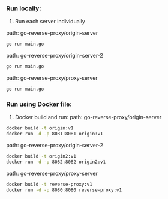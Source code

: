 ### Run locally:
1. Run each server individually

path: go-reverse-proxy/origin-server
```bash
go run main.go
```
path: go-reverse-proxy/origin-server-2
```bash
go run main.go
```
path: go-reverse-proxy/proxy-server
```bash
go run main.go
```

### Run using Docker file:
1. Docker build and run:
path: go-reverse-proxy/origin-server
```bash
docker build -t origin:v1
docker run -d -p 8081:8081 origin:v1
```
path: go-reverse-proxy/origin-server-2
```bash
docker build -t origin2:v1
docker run -d -p 8082:8082 origin2:v1
```
path: go-reverse-proxy/proxy-server
```bash
docker build -t reverse-proxy:v1
docker run -d -p 8080:8080 reverse-proxy:v1
```